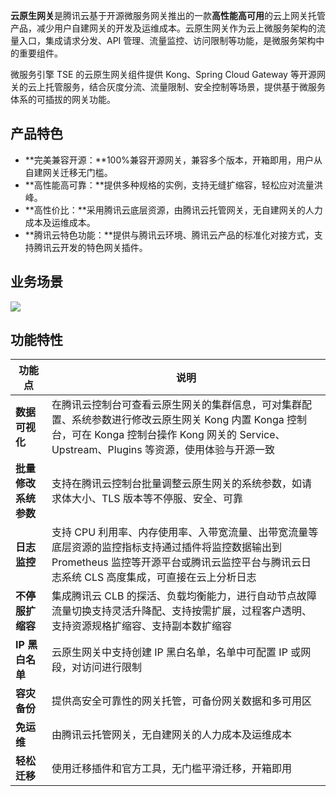 **云原生网关**是腾讯云基于开源微服务网关推出的一款**高性能高可用**的云上网关托管产品，减少用户自建网关的开发及运维成本。云原生网关作为云上微服务架构的流量入口，集成请求分发、API 管理、流量监控、访问限制等功能，是微服务架构中的重要组件。

微服务引擎 TSE 的云原生网关组件提供 Kong、Spring Cloud Gateway 等开源网关的云上托管服务，结合灰度分流、流量限制、安全控制等场景，提供基于微服务体系的可插拔的网关功能。

## 产品特色

- **完美兼容开源：**100%兼容开源网关，兼容多个版本，开箱即用，用户从自建网关迁移无门槛。
- **高性能高可靠：**提供多种规格的实例，支持无缝扩缩容，轻松应对流量洪峰。
- **高性价比：**采用腾讯云底层资源，由腾讯云托管网关，无自建网关的人力成本及运维成本。
- **腾讯云特色功能：**提供与腾讯云环境、腾讯云产品的标准化对接方式，支持腾讯云开发的特色网关插件。

## 业务场景

![](https://qcloudimg.tencent-cloud.cn/raw/bf26b07f8194d01665a7105dfbbc6c6c.png)

## 功能特性

| **功能点**           | **说明**                                                     |
| -------------------- | ------------------------------------------------------------ |
| **数据可视化**       | 在腾讯云控制台可查看云原生网关的集群信息，可对集群配置、系统参数进行修改云原生网关 Kong 内置 Konga 控制台，可在 Konga 控制台操作 Kong 网关的 Service、Upstream、Plugins 等资源，使用体验与开源一致 |
| **批量修改系统参数** | 支持在腾讯云控制台批量调整云原生网关的系统参数，如请求体大小、TLS 版本等不停服、安全、可靠 |
| **日志监控**         | 支持 CPU 利用率、内存使用率、入带宽流量、出带宽流量等底层资源的监控指标支持通过插件将监控数据输出到 Prometheus 监控等开源平台或腾讯云监控平台与腾讯云日志系统 CLS 高度集成，可直接在云上分析日志 |
| **不停服扩缩容**     | 集成腾讯云 CLB 的探活、负载均衡能力，进行自动节点故障流量切换支持灵活升降配、支持按需扩展，过程客户透明、支持资源规格扩缩容、支持副本数扩缩容 |
| **IP 黑白名单**       | 云原生网关中支持创建 IP 黑白名单，名单中可配置 IP 或网段，对访问进行限制 |
| **容灾备份**         | 提供高安全可靠性的网关托管，可备份网关数据和多可用区         |
| **免运维**           | 由腾讯云托管网关，无自建网关的人力成本及运维成本             |
| **轻松迁移**         | 使用迁移插件和官方工具，无门槛平滑迁移，开箱即用             |

